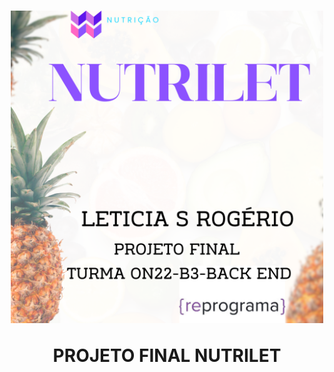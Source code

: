 <h1 align="center">
  <img src="https://github.com/Leticiasrogerio/projeto-final/blob/main/CAPA%20PROJETO%20(1).png" alt="cada projeto nutrilet" width="500">

  <p align="center">PROJETO FINAL NUTRILET<p>
</h1>
